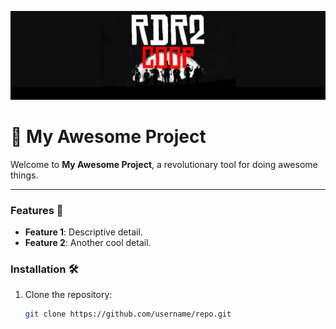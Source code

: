 ![Project Banner](assets/banner.png)

# 🌟 My Awesome Project

Welcome to **My Awesome Project**, a revolutionary tool for doing awesome things.

---

### Features 🚀
- **Feature 1**: Descriptive detail.
- **Feature 2**: Another cool detail.

### Installation 🛠️
1. Clone the repository:
   ```bash
   git clone https://github.com/username/repo.git
